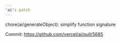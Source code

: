 ```yaml
---
'ai': patch
---
```


chore(ai/generateObject): simplify function signature

Commit: https://github.com/vercel/ai/pull/5685
